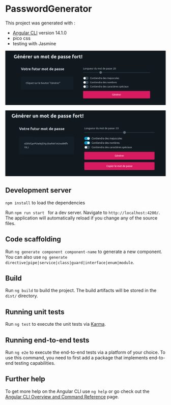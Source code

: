 # PasswordGenerator

This project was generated with :  
- [Angular CLI](https://github.com/angular/angular-cli) version 14.1.0
- pico css
- testing with Jasmine

![screenshot1](https://github.com/SpWebDevPro/password-generator/blob/master/img/PasswordGenerator.png)  

![screenshot2](https://github.com/SpWebDevPro/password-generator/blob/master/img/PasswordGenerator-1.png)  




## Development server

`npm install` to load the dependencies

Run `npm run start ` for a dev server. Navigate to `http://localhost:4200/`. The application will automatically reload if you change any of the source files.

## Code scaffolding

Run `ng generate component component-name` to generate a new component. You can also use `ng generate directive|pipe|service|class|guard|interface|enum|module`.

## Build

Run `ng build` to build the project. The build artifacts will be stored in the `dist/` directory.

## Running unit tests

Run `ng test` to execute the unit tests via [Karma](https://karma-runner.github.io).

## Running end-to-end tests

Run `ng e2e` to execute the end-to-end tests via a platform of your choice. To use this command, you need to first add a package that implements end-to-end testing capabilities.

## Further help

To get more help on the Angular CLI use `ng help` or go check out the [Angular CLI Overview and Command Reference](https://angular.io/cli) page.
